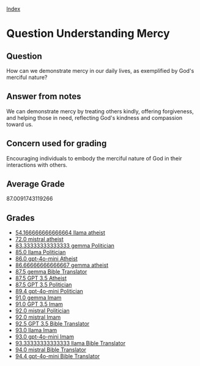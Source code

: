 
[Index](../../index.md)
# Question Understanding Mercy
## Question
How can we demonstrate mercy in our daily lives, as exemplified by God's merciful nature?

## Answer from notes
We can demonstrate mercy by treating others kindly, offering forgiveness, and helping those in need, reflecting God's kindness and compassion toward us.

## Concern used for grading
Encouraging individuals to embody the merciful nature of God in their interactions with others.

## Average Grade
87.0091743119266

## Grades
 * [54.166666666666664 llama atheist](../answers/llama_atheist/Understanding_Mercy.md)
 * [72.0 mistral atheist](../answers/mistral_atheist/Understanding_Mercy.md)
 * [83.33333333333333 gemma Politician](../answers/gemma_Politician/Understanding_Mercy.md)
 * [85.0 llama Politician](../answers/llama_Politician/Understanding_Mercy.md)
 * [86.0 gpt-4o-mini Atheist](../answers/gpt-4o-mini_Atheist/Understanding_Mercy.md)
 * [86.66666666666667 gemma atheist](../answers/gemma_atheist/Understanding_Mercy.md)
 * [87.5 gemma Bible Translator](../answers/gemma_Bible_Translator/Understanding_Mercy.md)
 * [87.5 GPT 3.5 Atheist](../answers/GPT_3.5_Atheist/Understanding_Mercy.md)
 * [87.5 GPT 3.5 Politician](../answers/GPT_3.5_Politician/Understanding_Mercy.md)
 * [89.4 gpt-4o-mini Politician](../answers/gpt-4o-mini_Politician/Understanding_Mercy.md)
 * [91.0 gemma Imam](../answers/gemma_Imam/Understanding_Mercy.md)
 * [91.0 GPT 3.5 Imam](../answers/GPT_3.5_Imam/Understanding_Mercy.md)
 * [92.0 mistral Politician](../answers/mistral_Politician/Understanding_Mercy.md)
 * [92.0 mistral Imam](../answers/mistral_Imam/Understanding_Mercy.md)
 * [92.5 GPT 3.5 Bible Translator](../answers/GPT_3.5_Bible_Translator/Understanding_Mercy.md)
 * [93.0 llama Imam](../answers/llama_Imam/Understanding_Mercy.md)
 * [93.0 gpt-4o-mini Imam](../answers/gpt-4o-mini_Imam/Understanding_Mercy.md)
 * [93.33333333333333 llama Bible Translator](../answers/llama_Bible_Translator/Understanding_Mercy.md)
 * [94.0 mistral Bible Translator](../answers/mistral_Bible_Translator/Understanding_Mercy.md)
 * [94.4 gpt-4o-mini Bible Translator](../answers/gpt-4o-mini_Bible_Translator/Understanding_Mercy.md)
